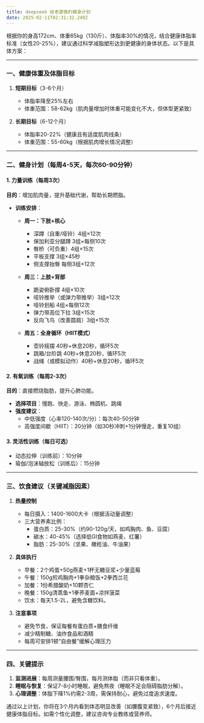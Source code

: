 ```yaml
---
title: deepseek 给老婆做的健身计划
date: 2025-02-11T02:31:32.240Z
---
```


根据你的身高172cm、体重65kg（130斤）、体脂率30%的情况，结合健康体脂率标准（女性20-25%），建议通过科学减脂塑形达到更健康的身体状态。以下是具体方案：

---

### 一、健康体重及体脂目标
1. **短期目标**（3-6个月）  
   - 体脂率降至25%左右  
   - 体重范围：58-62kg（肌肉量增加时体重可能变化不大，但体型更紧致）

2. **长期目标**（6-12个月）  
   - 体脂率20-22%（健康且有适度肌肉线条）  
   - 体重范围：55-60kg（根据肌肉增长情况调整）

---

### 二、健身计划（每周4-5天，每次60-90分钟）
#### **1. 力量训练（每周3次）**  
**目的**：增加肌肉量，提升基础代谢，帮助长期燃脂。  
- **训练安排**：  
  - **周一：下肢+核心**  
    - 深蹲（自重/哑铃）4组×12次  
    - 保加利亚分腿蹲 3组×每侧10次  
    - 臀桥（可负重）4组×15次  
    - 平板支撑 3组×45秒  
    - 侧支撑抬臀 每侧3组×12次  

  - **周三：上肢+背部**  
    - 跪姿俯卧撑 4组×10次  
    - 哑铃推举（或弹力带推举）3组×12次  
    - 哑铃划船 4组×每侧12次  
    - 弹力带高位下拉 3组×15次  
    - 反向飞鸟（改善圆肩）3组×15次  

  - **周五：全身循环（HIIT模式）**  
    - 壶铃摇摆 40秒+休息20秒，循环5次  
    - 跳箱/台阶跳 40秒+休息20秒，循环5次  
    - 战绳（或模拟动作）40秒+休息20秒，循环5次  

#### **2. 有氧训练（每周2-3次）**  
**目的**：直接燃烧脂肪，提升心肺功能。  
- **选择项目**：慢跑、快走、游泳、椭圆机、跳绳  
- **强度建议**：  
  - 中低强度（心率120-140次/分）：每次40-50分钟  
  - 高强度间歇（HIIT）：20分钟（如30秒冲刺+1分钟慢走，重复10组）

#### **3. 灵活性训练（每日可选）**  
- 动态拉伸（训练前）：10分钟  
- 瑜伽/泡沫轴放松（训练后）：15分钟  

---

### 三、饮食建议（关键减脂因素）
1. **热量控制**  
   - 每日摄入：1400-1600大卡（根据活动量调整）  
   - 三大营养素比例：  
     - 蛋白质：25-30%（约90-120g/天，如鸡胸肉、鱼、豆腐）  
     - 碳水：40-45%（选择低GI食物如燕麦、红薯）  
     - 脂肪：25-30%（坚果、橄榄油、牛油果）

2. **具体执行**  
   - 早餐：2个鸡蛋+50g燕麦+1杯无糖豆浆+少量蓝莓  
   - 午餐：150g煎鸡胸肉+1拳杂粮饭+2拳西兰花  
   - 加餐：1份希腊酸奶+10颗杏仁  
   - 晚餐：150g清蒸鱼+1拳荞麦面+凉拌菠菜  
   - 饮水：每天1.5-2L，避免含糖饮料。

3. **注意事项**  
   - 避免节食，保证每餐有蛋白质+膳食纤维  
   - 减少精制糖、油炸食品和酒精  
   - 每周可安排1顿“自由餐”缓解心理压力  

---

### 四、关键提示
1. **监测进展**：每周测量腰围/臀围，每月测体脂（而非只看体重）。  
2. **睡眠与恢复**：保证7-8小时睡眠，避免熬夜（睡眠不足会阻碍脂肪分解）。  
3. **心理调整**：体脂下降1%约需2-3周，需保持耐心，避免过度追求速度。

通过以上计划，你将在3个月内看到体态明显改善（如腰腹变紧致），6个月后接近健康体脂目标。如需个性化调整，建议咨询专业教练或营养师。